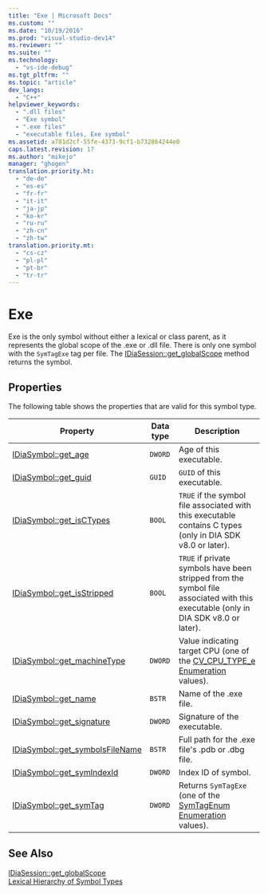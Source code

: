 ```yaml
---
title: "Exe | Microsoft Docs"
ms.custom: ""
ms.date: "10/19/2016"
ms.prod: "visual-studio-dev14"
ms.reviewer: ""
ms.suite: ""
ms.technology: 
  - "vs-ide-debug"
ms.tgt_pltfrm: ""
ms.topic: "article"
dev_langs: 
  - "C++"
helpviewer_keywords: 
  - ".dll files"
  - "Exe symbol"
  - ".exe files"
  - "executable files, Exe symbol"
ms.assetid: a781d2cf-55fe-4373-9cf1-b732864244e0
caps.latest.revision: 17
ms.author: "mikejo"
manager: "ghogen"
translation.priority.ht: 
  - "de-de"
  - "es-es"
  - "fr-fr"
  - "it-it"
  - "ja-jp"
  - "ko-kr"
  - "ru-ru"
  - "zh-cn"
  - "zh-tw"
translation.priority.mt: 
  - "cs-cz"
  - "pl-pl"
  - "pt-br"
  - "tr-tr"
---
```

# Exe
Exe is the only symbol without either a lexical or class parent, as it represents the global scope of the .exe or .dll file. There is only one symbol with the `SymTagExe` tag per file. The [IDiaSession::get_globalScope](../debugger/idiasession--get_globalscope.md) method returns the symbol.  
  
## Properties  
 The following table shows the properties that are valid for this symbol type.  
  
|Property|Data type|Description|  
|--------------|---------------|-----------------|  
|[IDiaSymbol::get_age](../debugger/idiasymbol--get_age.md)|`DWORD`|Age of this executable.|  
|[IDiaSymbol::get_guid](../debugger/idiasymbol--get_guid.md)|`GUID`|`GUID` of this executable.|  
|[IDiaSymbol::get_isCTypes](../debugger/idiasymbol--get_isctypes.md)|`BOOL`|`TRUE` if the symbol file associated with this executable contains C types (only in DIA SDK v8.0 or later).|  
|[IDiaSymbol::get_isStripped](../debugger/idiasymbol--get_isstripped.md)|`BOOL`|`TRUE` if private symbols have been stripped from the symbol file associated with this executable (only in DIA SDK v8.0 or later).|  
|[IDiaSymbol::get_machineType](../debugger/idiasymbol--get_machinetype.md)|`DWORD`|Value indicating target CPU (one of the [CV_CPU_TYPE_e Enumeration](../debugger/cv_cpu_type_e.md) values).|  
|[IDiaSymbol::get_name](../debugger/idiasymbol--get_name.md)|`BSTR`|Name of the .exe file.|  
|[IDiaSymbol::get_signature](../debugger/idiasymbol--get_signature.md)|`DWORD`|Signature of the executable.|  
|[IDiaSymbol::get_symbolsFileName](../debugger/idiasymbol--get_symbolsfilename.md)|`BSTR`|Full path for the .exe file's .pdb or .dbg file.|  
|[IDiaSymbol::get_symIndexId](../debugger/idiasymbol--get_symindexid.md)|`DWORD`|Index ID of symbol.|  
|[IDiaSymbol::get_symTag](../debugger/idiasymbol--get_symtag.md)|`DWORD`|Returns `SymTagExe` (one of the [SymTagEnum Enumeration](../debugger/symtagenum.md) values).|  
  
## See Also  
 [IDiaSession::get_globalScope](../debugger/idiasession--get_globalscope.md)   
 [Lexical Hierarchy of Symbol Types](../debugger/lexical-hierarchy-of-symbol-types.md)
